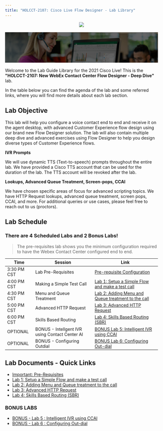 ```yaml
---
title: "HOLCCT-2107: Cisco Live Flow Designer - Lab Library"
---
```

<p align="center">
  <img src="https://ayankovs-ccp-s3.s3.eu-west-3.amazonaws.com/CiscoLiveLogo.jpg">
</p>

![Banner](images/wxccbanner.jpg)

Welcome to the Lab Guide Library for the 2021 Cisco Live! This is the **"HOLCCT-2107: New WebEx Contact Center Flow Designer - Deep Dive"** lab. 

In the table below you can find the agenda of the lab and some referred links, where you will find more details about each lab section.

## Lab Objective

This lab will help you configure a voice contact end to end and receive it on the agent desktop, with advanced Customer Experience flow design using our brand new Flow Designer solution.
The lab will also contain multiple deep dive and advanced exercises using Flow Designer to help you design diverse types of Customer Experience flows.

**IVR Prompts**

We will use dynamic TTS (Text-to-speech) prompts throughout the entire lab. We have provided a Cisco TTS account that can be used for the duration of the lab. The TTS account will be revoked after the lab.

**Lookups, Advanced Queue Treatment, Screen-pops, CCAI**

We have chosen specific areas of focus for advanced scripting topics. We have HTTP Request lookups, advanced queue treatment, screen pops, CCAI, and more. For additional queries or use cases, please feel free to reach out to us (proctors).

## Lab Schedule

### There are 4 Scheduled Labs and 2 Bonus Labs!

> The pre-requisites lab shows you the minimum configuration required to have the Webex Contact Center configured end to end.

| Time | Session | Link |
| ---- | ------- | ----------------- |
| 3:30 PM CST | Lab Pre-Requisites |  [Pre-requisite Configuration](labslive/prereq.md) |
| 4:00 PM CST | Making a Simple Test Call |  [Lab 1: Setup a Simple Flow and make a test call](labslive/lab1.md) |
| 4:30 PM CST | Menu and Queue Treatment | [Lab 2: Adding Menu and Queue treatment to the call](labslive/lab2.md) |
| 5:00 PM CST | Advanced HTTP Request | [Lab 3: Advanced HTTP Request](labslive/lab3.md)|
| 6:00 PM CST | Skills Based Routing | [Lab 4: Skills Based Routing (SBR)](labslive/lab4.md) |
| OPTIONAL | BONUS - Intellgent IVR using Contact Center AI |  [BONUS Lab 5: Intelligent IVR using CCAI](labslive/lab5.md) |
| OPTIONAL | BONUS - Configuring Outdial | [BONUS Lab 6: Configuring Out-dial](labslive/lab6.md) |


## Lab Documents - Quick Links

* [Important: Pre-Requisites](labslive/prereq.md)
* [Lab 1: Setup a Simple Flow and make a test call](labslive/lab1.md)
* [Lab 2: Adding Menu and Queue treatment to the call](labslive/lab2.md)
* [Lab 3: Advanced HTTP Request](labslive/lab3.md)
* [Lab 4: Skills Based Routing (SBR)](labslive/lab4.md)
### BONUS LABS
* [BONUS - Lab 5 : Intelligent IVR using CCAI](labslive/lab5.md)
* [BONUS - Lab 6 : Configuring Out-dial](labslive/lab6.md)
